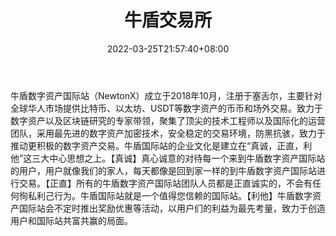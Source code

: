 ﻿---
weight: 
title: "牛盾交易所"
description: "牛盾数字资产国际站（NewtonX）…"
date: 2022-03-25T21:57:40+08:00
lastmod: 2022-03-25T16:45:40+08:00
draft: false
authors: ["Metabd"]
featuredImage: "niudunjiaoyisuo.webp"
link: ""
tags: ["交易所","牛盾交易所"]
categories: ["navigation"]
navigation: ["交易所"]
lightgallery: true
toc: true
pinned: false
recommend: false
recommend1: false
---
牛盾数字资产国际站（NewtonX）成立于2018年10月，注册于塞舌尔，主要针对全球华人市场提供比特币、以太坊、USDT等数字资产的币币和场外交易。致力于数字资产以及区块链研究的专家带领，聚集了顶尖的技术工程师以及国际化的运营团队，采用最先进的数字资产加密技术，安全稳定的交易环境，防黑抗骇，致力于推动更积极的数字资产交易。牛盾国际站的企业文化是建立在“真诚，正直，利他”这三大中心思想之上。【真诚】真心诚意的对待每一个来到牛盾数字资产国际站的用户，用户就像我们的家人，每天都像是回到家一样的到牛盾数字资产国际站进行交易。【正直】所有的牛盾数字资产国际站团队人员都是正直诚实的，不会有任何徇私利己行为。牛盾国际站就是一个值得您信赖的国际站。【利他】牛盾数字资产国际站会不定时推出奖励优惠等活动，以用户们的利益为最先考量，致力于创造用户和国际站共富共赢的局面。
